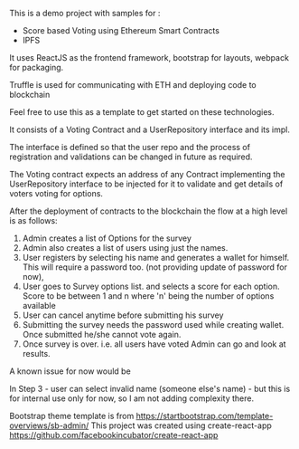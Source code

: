 
This is a demo project with samples for :
<ul>
<li>Score based Voting using Ethereum Smart Contracts</li>
<li>IPFS</li>
</ul>

<p>It uses ReactJS as the frontend framework, bootstrap for layouts, webpack for packaging.<p>
<p>Truffle is used for communicating with ETH and deploying code to blockchain</p>

Feel free to use this as a template to get started on these technologies.
</br>
<p>It consists of a Voting Contract and a UserRepository interface and its impl.
<p>The interface is defined so that the user repo and the process of registration and validations can be changed in future
as required.
<p>The Voting contract expects an address of any Contract implementing the UserRepository interface to be injected for it
to validate and get details of voters voting for options.

<p>After the deployment of contracts to the blockchain the flow at a high level is as follows:
<ol>
<li>Admin creates a list of Options for the survey</li>
<li>Admin also creates a list of users using just the names.</li>
<li>User registers by selecting his name and generates a wallet for himself. This will require a password too. (not providing update of password for now),</li>
<li>User goes to Survey options list. and selects a score for each option. Score to be between 1 and n where 'n' being the number of options available</li>
<li>User can cancel anytime before submitting his survey</li>
<li>Submitting the survey needs the password used while creating wallet. Once submitted he/she cannot vote again.</li>
<li>Once survey is over. i.e. all users have voted Admin can go and look at results.</li>
</ol>

<p>A known issue for now would be
<p> In Step 3 - user can select invalid name (someone else's name) - but this is for internal use only for now, so I am not adding complexity there.




Bootstrap theme template is from https://startbootstrap.com/template-overviews/sb-admin/
This project was created using create-react-app https://github.com/facebookincubator/create-react-app
